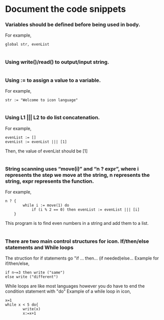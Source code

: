 # Document the code snippets

### Variables should be defined before being used in body.
For example,
```
global str, evenList
```
#
### Using write()/read() to output/input string.
#
### Using := to assign a value to a variable.
For example,
```
str := "Welcome to icon language"
```
#
### Using L1 ||| L2 to do list concatenation.
For example,
```
evenList := []
evenList := evenList ||| [1]
```
Then, the value of evenList should be [1]
#
### String scanning uses “move(i)” and “n ? expr”, where i represents the step we move at the string, n represents the string, expr represents the function.
For example,
```
n ? {
        while i := move(1) do
            if (i % 2 == 0) then evenList := evenList ||| [i]
    } 
```
This program is to find even numbers in a string and add them to a list.
#
### There are two main control structures for icon. If/then/else statements and While loops
The struction for if statements go "if ... then... (if needed)else...
Example for if/then/else,
```
if n~=3 then write ("same") 
else write ("different")
```
While loops are like most languages however you do have to end the condition statement with "do"
Example of a while loop in icon,
```
x=1
while x < 5 do{
        write(x)
        x:=x+1
```
#
